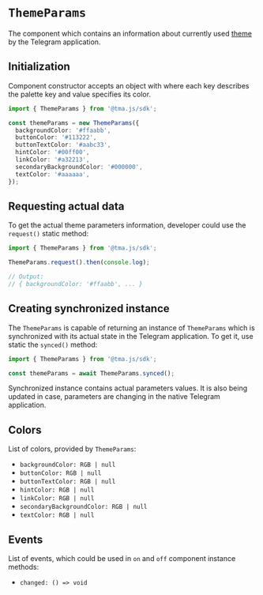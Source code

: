 # `ThemeParams`

The component which contains an information about currently
used [theme](../../../../docs/functionality/theming.md) by the Telegram application.

## Initialization

Component constructor accepts an object with where each key describes the palette key and
value specifies its color.

```typescript  
import { ThemeParams } from '@tma.js/sdk';

const themeParams = new ThemeParams({
  backgroundColor: '#ffaabb',
  buttonColor: '#113222',
  buttonTextColor: '#aabc33',
  hintColor: '#00ff00',
  linkColor: '#a32213',
  secondaryBackgroundColor: '#000000',
  textColor: '#aaaaaa',
});  
```

## Requesting actual data

To get the actual theme parameters information, developer could use the `request()` static method:

```typescript
import { ThemeParams } from '@tma.js/sdk';

ThemeParams.request().then(console.log);

// Output:
// { backgroundColor: '#ffaabb', ... }
```

## Creating synchronized instance

The `ThemeParams` is capable of returning an instance of `ThemeParams` which is synchronized with
its actual state in the Telegram application. To get it, use static the `synced()` method:

```typescript
import { ThemeParams } from '@tma.js/sdk';

const themeParams = await ThemeParams.synced();
```

Synchronized instance contains actual parameters values. It is also being updated in case,
parameters are changing in the native Telegram application.

## Colors

List of colors, provided by `ThemeParams`:

- `backgroundColor: RGB | null`
- `buttonColor: RGB | null`
- `buttonTextColor: RGB | null`
- `hintColor: RGB | null`
- `linkColor: RGB | null`
- `secondaryBackgroundColor: RGB | null`
- `textColor: RGB | null`

## Events

List of events, which could be used in `on` and `off` component instance methods:

- `changed: () => void`
